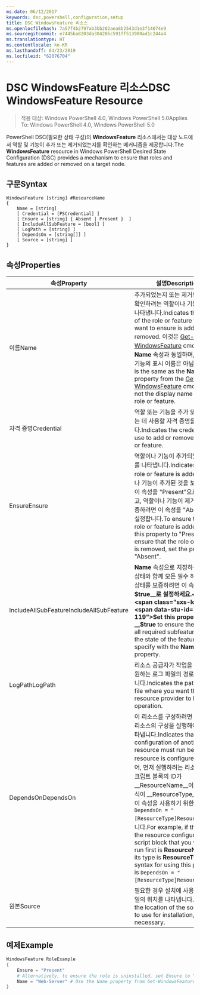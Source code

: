 ```yaml
---
ms.date: 06/12/2017
keywords: dsc,powershell,configuration,setup
title: DSC WindowsFeature 리소스
ms.openlocfilehash: 7a57f4b2797ab3bb202aea8b2543d1e3f14074e9
ms.sourcegitcommit: e7445ba8203da304286c591ff513900ad1c244a4
ms.translationtype: HT
ms.contentlocale: ko-KR
ms.lasthandoff: 04/23/2019
ms.locfileid: "62076704"
---
```

# <a name="dsc-windowsfeature-resource"></a><span data-ttu-id="d4cfd-103">DSC WindowsFeature 리소스</span><span class="sxs-lookup"><span data-stu-id="d4cfd-103">DSC WindowsFeature Resource</span></span>

> <span data-ttu-id="d4cfd-104">적용 대상: Windows PowerShell 4.0, Windows PowerShell 5.0</span><span class="sxs-lookup"><span data-stu-id="d4cfd-104">Applies To: Windows PowerShell 4.0, Windows PowerShell 5.0</span></span>

<span data-ttu-id="d4cfd-105">PowerShell DSC(필요한 상태 구성)의 **WindowsFeature** 리소스에서는 대상 노드에서 역할 및 기능이 추가 또는 제거되었는지를 확인하는 메커니즘을 제공합니다.</span><span class="sxs-lookup"><span data-stu-id="d4cfd-105">The **WindowsFeature** resource in Windows PowerShell Desired State Configuration (DSC) provides a mechanism to ensure that roles and features are added or removed on a target node.</span></span>

## <a name="syntax"></a><span data-ttu-id="d4cfd-106">구문</span><span class="sxs-lookup"><span data-stu-id="d4cfd-106">Syntax</span></span>

```
WindowsFeature [string] #ResourceName
{
    Name = [string]
    [ Credential = [PSCredential] ]
    [ Ensure = [string] { Absent | Present }  ]
    [ IncludeAllSubFeature = [bool] ]
    [ LogPath = [string] ]
    [ DependsOn = [string[]] ]
    [ Source = [string] ]
}
```

## <a name="properties"></a><span data-ttu-id="d4cfd-107">속성</span><span class="sxs-lookup"><span data-stu-id="d4cfd-107">Properties</span></span>

|  <span data-ttu-id="d4cfd-108">속성</span><span class="sxs-lookup"><span data-stu-id="d4cfd-108">Property</span></span>  |  <span data-ttu-id="d4cfd-109">설명</span><span class="sxs-lookup"><span data-stu-id="d4cfd-109">Description</span></span>   |
|---|---|
| <span data-ttu-id="d4cfd-110">이름</span><span class="sxs-lookup"><span data-stu-id="d4cfd-110">Name</span></span>| <span data-ttu-id="d4cfd-111">추가되었는지 또는 제거되었는지를 확인하려는 역할이나 기능의 이름을 나타냅니다.</span><span class="sxs-lookup"><span data-stu-id="d4cfd-111">Indicates the name of the role or feature that you want to ensure is added or removed.</span></span> <span data-ttu-id="d4cfd-112">이것은 [Get-WindowsFeature](/powershell/module/servermanager/Get-WindowsFeature) cmdlet의 __Name__ 속성과 동일하며, 역할이나 기능의 표시 이름은 아닙니다.</span><span class="sxs-lookup"><span data-stu-id="d4cfd-112">This is the same as the __Name__ property from the [Get-WindowsFeature](/powershell/module/servermanager/Get-WindowsFeature) cmdlet, and not the display name of the role or feature.</span></span>|
| <span data-ttu-id="d4cfd-113">자격 증명</span><span class="sxs-lookup"><span data-stu-id="d4cfd-113">Credential</span></span>| <span data-ttu-id="d4cfd-114">역할 또는 기능을 추가 또는 제거하는 데 사용할 자격 증명을 나타냅니다.</span><span class="sxs-lookup"><span data-stu-id="d4cfd-114">Indicates the credentials to use to add or remove the role or feature.</span></span>|
| <span data-ttu-id="d4cfd-115">Ensure</span><span class="sxs-lookup"><span data-stu-id="d4cfd-115">Ensure</span></span>| <span data-ttu-id="d4cfd-116">역할이나 기능이 추가되었는지 여부를 나타냅니다.</span><span class="sxs-lookup"><span data-stu-id="d4cfd-116">Indicates if the role or feature is added.</span></span> <span data-ttu-id="d4cfd-117">역할이나 기능이 추가된 것을 보증하려면, 이 속성을 "Present"으로 설정하고, 역할이나 기능이 제거된 것을 보증하려면 이 속성을 "Absent"으로 설정합니다.</span><span class="sxs-lookup"><span data-stu-id="d4cfd-117">To ensure that the role or feature is added, set this property to "Present" To ensure that the role or feature is removed, set the property to "Absent".</span></span>|
| <span data-ttu-id="d4cfd-118">IncludeAllSubFeature</span><span class="sxs-lookup"><span data-stu-id="d4cfd-118">IncludeAllSubFeature</span></span>| <span data-ttu-id="d4cfd-119">__Name__ 속성으로 지정하는 기능의 상태와 함께 모든 필수 하위 기능의 상태를 보증하려면 이 속성을 __$true__로 설정하세요.</span><span class="sxs-lookup"><span data-stu-id="d4cfd-119">Set this property to __$true__ to ensure the state of all required subfeatures with the state of the feature you specify with the __Name__ property.</span></span>|
| <span data-ttu-id="d4cfd-120">LogPath</span><span class="sxs-lookup"><span data-stu-id="d4cfd-120">LogPath</span></span>| <span data-ttu-id="d4cfd-121">리소스 공급자가 작업을 로그하기를 원하는 로그 파일의 경로를 나타냅니다.</span><span class="sxs-lookup"><span data-stu-id="d4cfd-121">Indicates the path to a log file where you want the resource provider to log the operation.</span></span>|
| <span data-ttu-id="d4cfd-122">DependsOn</span><span class="sxs-lookup"><span data-stu-id="d4cfd-122">DependsOn</span></span>| <span data-ttu-id="d4cfd-123">이 리소스를 구성하려면 먼저 다른 리소스의 구성을 실행해야 함을 나타냅니다.</span><span class="sxs-lookup"><span data-stu-id="d4cfd-123">Indicates that the configuration of another resource must run before this resource is configured.</span></span> <span data-ttu-id="d4cfd-124">예를 들어, 먼저 실행하려는 리소스 구성 스크립트 블록의 ID가 __ResourceName__이고 해당 형식이 __ResourceType__일 경우, 이 속성을 사용하기 위한 구문은 `DependsOn = "[ResourceType]ResourceName"`입니다.</span><span class="sxs-lookup"><span data-stu-id="d4cfd-124">For example, if the ID of the resource configuration script block that you want to run first is __ResourceName__ and its type is __ResourceType__, the syntax for using this property is `DependsOn = "[ResourceType]ResourceName"`.</span></span>|
| <span data-ttu-id="d4cfd-125">원본</span><span class="sxs-lookup"><span data-stu-id="d4cfd-125">Source</span></span>| <span data-ttu-id="d4cfd-126">필요한 경우 설치에 사용할 소스 파일의 위치를 나타냅니다.</span><span class="sxs-lookup"><span data-stu-id="d4cfd-126">Indicates the location of the source file to use for installation, if necessary.</span></span>|

## <a name="example"></a><span data-ttu-id="d4cfd-127">예제</span><span class="sxs-lookup"><span data-stu-id="d4cfd-127">Example</span></span>
```powershell
WindowsFeature RoleExample
{
    Ensure = "Present"
    # Alternatively, to ensure the role is uninstalled, set Ensure to "Absent"
    Name = "Web-Server" # Use the Name property from Get-WindowsFeature
}
```